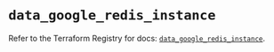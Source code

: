 # `data_google_redis_instance`

Refer to the Terraform Registry for docs: [`data_google_redis_instance`](https://registry.terraform.io/providers/hashicorp/google/5.43.0/docs/data-sources/redis_instance).
